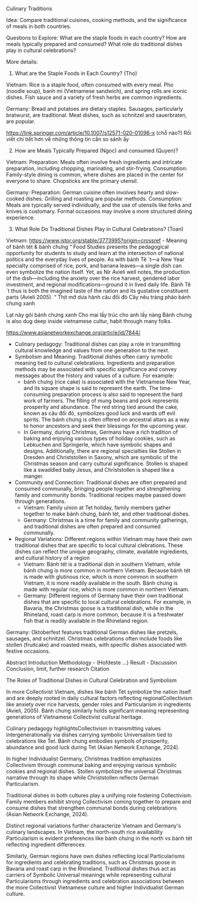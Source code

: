 Culinary Traditions

Idea: Compare traditional cuisines, cooking methods, and the significance of meals in both countries.

Questions to Explore:
What are the staple foods in each country?
How are meals typically prepared and consumed?
What role do traditional dishes play in cultural celebrations?

More details: 

1. What are the Staple Foods in Each Country? (Thọ)

Vietnam: 
Rice is a staple food, often consumed with every meal.
Pho (noodle soup), banh mi (Vietnamese sandwich), and spring rolls are iconic dishes.
Fish sauce and a variety of fresh herbs are common ingredients.

Germany: 
Bread and potatoes are dietary staples.
Sausages, particularly bratwurst, are traditional.
Meat dishes, such as schnitzel and sauerbraten, are popular.

https://link.springer.com/article/10.1007/s12571-020-01096-x (chỗ nào?)
Rồi viết chi tiết hơn về những thông tin cần so sánh ấy

2. How are Meals Typically Prepared (Ngoc) and consumed (Quyen)?

Vietnam:
Preparation: Meals often involve fresh ingredients and intricate preparation, including chopping, marinating, and stir-frying.
Consumption: Family-style dining is common, where dishes are placed in the center for everyone to share. Chopsticks are the primary utensil.

Germany:
Preparation: German cuisine often involves hearty and slow-cooked dishes. Grilling and roasting are popular methods.
Consumption: Meals are typically served individually, and the use of utensils like forks and knives is customary. Formal occasions may involve a more structured dining experience.

3. What Role Do Traditional Dishes Play in Cultural Celebrations? (Toan)

Vietnam:
https://www.jstor.org/stable/3773995?origin=crossref - Meaning of bánh tét & bánh chưng
“
Food Studies presents the pedagogical opportunity for students to study and learn at the intersection of national politics and the everyday lives of people. As with bánh Tê ´t—a New Year specialty comprised of rice, pork, and banana leaves—a single dish can even symbolize the nation itself. Yet, as Nir Avieli well notes, the production of the dish—including the anxiety over the rice harvest, gendered labor investment, and regional modifications—ground it in lived daily life. Bánh Tê ´t thus is both the imagined taste of the nation and its gustative constituent parts (Avieli 2005).
“
Thịt mỡ dưa hành câu đối đỏ
Cây nêu tràng pháo bánh chưng xanh

Lạt này gói bánh chưng xanh
Cho mai lấy trúc cho anh lấy nàng
Bánh chưng is also dug deep inside vietnamese cultur, habit through many folks.

https://www.asianetworkexchange.org/article/id/7844/ 
* Culinary pedagogy: Traditional dishes can play a role in transmitting cultural knowledge and values from one generation to the next.
* Symbolism and Meaning: Traditional dishes often carry symbolic meaning tied to cultural celebrations. Ingredients and preparation methods may be associated with specific significance and convey messages about the history and values of a culture. For example:
    * bánh chưng (rice cake) is associated with the Vietnamese New Year, and its square shape is said to represent the earth. The time-consuming preparation process is also said to represent the hard work of farmers. The filling of mung beans and pork represents prosperity and abundance. The red string tied around the cake, known as câu đối đỏ, symbolizes good luck and wards off evil spirits. The bánh chưng is often offered on ancestral altars as a way to honor ancestors and seek their blessings for the upcoming year.
    * In Germany, during Christmas, Germans have a rich tradition of baking and enjoying various types of holiday cookies, such as Lebkuchen and Springerle, which have symbolic shapes and designs. Additionally, there are regional specialties like Stollen in Dresden and Christstollen in Saxony, which are symbolic of the Christmas season and carry cultural significance. Stollen is shaped like a swaddled baby Jesus, and Christstollen is shaped like a manger.
* Community and Connection: Traditional dishes are often prepared and consumed communally, bringing people together and strengthening family and community bonds. Traditional recipes maybe passed down through generations.
    * Vietnam: Family union at Tet holiday, family members gather together to make bánh chưng, bánh tét, and other traditional dishes.
    * Germany: Christmas is a time for family and community gatherings, and traditional dishes are often prepared and consumed communally.
* Regional Variations: Different regions within Vietnam may have their own traditional dishes that are specific to local cultural clebrations. These dishes can reflect the unique geography, climate, available ingredients, and cultural history of a region
    * Vietnam: Bánh tét is a traditional dish in southern Vietnam, while bánh chưng is more common in northern Vietnam. Because bánh tét is made with glutinous rice, which is more common in southern Vietnam, it is more readily available in the south. Bánh chưng is made with regular rice, which is more common in northern Vietnam.
    * Germany: Different regions of Germany have their own traditional dishes that are specific to local cultural celebrations. For example, in Bavaria, the Christmas goose is a traditional dish, while in the Rhineland, roast carp is more common, because it is a freshwater fish that is readily available in the Rhineland region.


Germany:
Oktoberfest features traditional German dishes like pretzels, sausages, and schnitzel.
Christmas celebrations often include foods like stollen (fruitcake) and roasted meats, with specific dishes associated with festive occasions.







Abstract
Introduction
Methodology - (Hofdeste …)
Result - Discussion
Conclusion, limit, further research
Citation

The Roles of Traditional Dishes in Cultural Celebration and Symbolism

In more Collectivist Vietnam, dishes like bánh Tét symbolize the nation itself and are deeply rooted in daily cultural factors reflecting regionalCollectivism like anxiety over rice harvests, gender roles and Particularism in ingredients (Avieli, 2005). Bánh chưng similarly holds significant meaning representing generations of Vietnamese Collectivist cultural heritage.

Culinary pedagogy highlightsCollectivism in transmitting values intergenerationally via dishes carrying symbolic Universalism tied to celebrations like Tet. Bánh chưng embodies symbols of prosperity, abundance and good luck during Tet (Asian Network Exchange, 2024).

In higher Individualist Germany, Christmas tradition emphasizes Collectivism through communal baking and enjoying various symbolic cookies and regional dishes. Stollen symbolizes the universal Christmas narrative through its shape while Christstollen reflects German Particularism.

Traditional dishes in both cultures play a unifying role fostering Collectivism. Family members exhibit strong Collectivism coming together to prepare and consume dishes that strengthen communal bonds during celebrations (Asian Network Exchange, 2024).

Distinct regional variations further characterize Vietnam and Germany's culinary landscapes. In Vietnam, the north-south rice availability Particularism is evident preferences like bánh chưng in the north vs bánh tét reflecting ingredient differences.

Similarly, German regions have own dishes reflecting local Particularisms for ingredients and celebrating traditions, such as Christmas goose in Bavaria and roast carp in the Rhineland. Traditional dishes thus act as carriers of Symbolic Universal meanings while representing cultural Particularisms through ingredients and celebration associations between the more Collectivist Vietnamese culture and higher Individualist German culture.